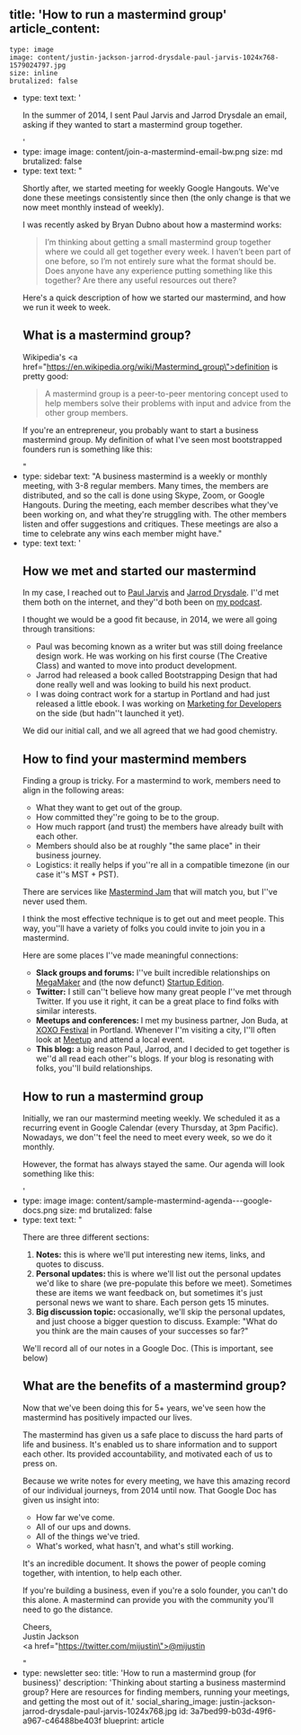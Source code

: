 title: 'How to run a mastermind group'
article_content:
  -
    type: image
    image: content/justin-jackson-jarrod-drysdale-paul-jarvis-1024x768-1579024797.jpg
    size: inline
    brutalized: false
  -
    type: text
    text: '<p>In the summer of 2014, I sent Paul Jarvis and Jarrod Drysdale an email, asking if they wanted to start a mastermind group together.</p>'
  -
    type: image
    image: content/join-a-mastermind-email-bw.png
    size: md
    brutalized: false
  -
    type: text
    text: "<p>Shortly after, we started meeting for weekly Google Hangouts. We've done these meetings consistently since then (the only change is that we now meet monthly instead of weekly).</p><p>I was recently asked by Bryan Dubno about how a mastermind works:</p><blockquote><p>I’m thinking about getting a small mastermind group together where we could all get together every week. I haven’t been part of one before, so I’m not entirely sure what the format should be. Does anyone have any experience putting something like this together? Are there any useful resources out there?</p></blockquote><p>Here's a quick description of how we started our mastermind, and how we run it week to week.</p><h2>What is a mastermind group?</h2><p>Wikipedia's <a href=\"https://en.wikipedia.org/wiki/Mastermind_group\">definition</a> is pretty good:</p><blockquote><p>A mastermind group is a peer-to-peer mentoring concept used to help members solve their problems with input and advice from the other group members.</p></blockquote><p>If you're an entrepreneur, you probably want to start a business mastermind group. My definition of what I've seen most bootstrapped founders run is something like this:</p>"
  -
    type: sidebar
    text: "A business mastermind is a weekly or monthly meeting, with 3-8 regular members. Many times, the members are distributed, and so the call is done using Skype, Zoom, or Google Hangouts. During the meeting, each member describes what they've been working on, and what they're struggling with. The other members listen and offer suggestions and critiques. These meetings are also a time to celebrate any wins each member might have."
  -
    type: text
    text: '<h2>How we met and started our mastermind</h2><p>In my case, I reached out to <a href="https://twitter.com/pjrvs">Paul Jarvis</a> and <a href="https://twitter.com/studiofellow">Jarrod Drysdale</a>. I''d met them both on the internet, and they''d both been on <a href="https://productpeople.tv">my podcast</a>.</p><p>I thought we would be a good fit because, in 2014, we were all going through transitions:</p><ul><li>Paul was becoming known as a writer but was still doing freelance design work. He was working on his first course (The Creative Class) and wanted to move into product development.</li><li>Jarrod had released a book called Bootstrapping Design that had done really well and was looking to build his next product.</li><li>I was doing contract work for a startup in Portland and had just released a little ebook. I was working on <a href="https://devmarketing.xyz">Marketing for Developers</a> on the side (but hadn''t launched it yet).</li></ul><p>We did our initial call, and we all agreed that we had good chemistry.</p><h2>How to find your mastermind members</h2><p>Finding a group is tricky. For a mastermind to work, members need to align in the following areas:</p><ul><li>What they want to get out of the group.</li><li>How committed they''re going to be to the group.</li><li>How much rapport (and trust) the members have already built with each other.</li><li>Members should also be at roughly "the same place" in their business journey.</li><li>Logistics: it really helps if you''re all in a compatible timezone (in our case it''s MST + PST).</li></ul><p>There are services like <a href="https://mastermindjam.com/">Mastermind Jam</a> that will match you, but I''ve never used them.</p><p>I think the most effective technique is to get out and meet people. This way, you''ll have a variety of folks you could invite to join you in a mastermind.</p><p>Here are some places I''ve made meaningful connections:</p><ul><li><b>Slack groups and forums:</b> I''ve built incredible relationships on <a href="https://megamaker.co">MegaMaker</a>&nbsp;and (the now defunct) <a href="https://web.archive.org/web/20140103032654/http://startupedition.com/">Startup Edition</a>.</li><li><b>Twitter:</b>&nbsp;I still can''t believe how many great people I''ve met through Twitter. If you use it right, it can be a great place to find folks with similar interests.</li><li><b>Meetups and conferences: </b>I met my business partner, Jon Buda, at <a href="https://2019.xoxofest.com/">XOXO Festival</a> in Portland. Whenever I''m visiting a city, I''ll often look at <a href="https://www.meetup.com/">Meetup</a> and attend a local event.</li><li><b>This blog:</b>&nbsp;a big reason Paul, Jarrod, and I decided to get together is we''d all read each other''s blogs. If your blog is resonating with folks, you''ll build relationships.</li></ul><h2>How to run a mastermind group</h2><p>Initially, we ran our mastermind meeting weekly. We scheduled it as a recurring event in Google Calendar (every Thursday, at 3pm Pacific). Nowadays, we don''t feel the need to meet every week, so we do it monthly.</p><p>However, the format has always stayed the same. Our agenda will look something like this:</p>'
  -
    type: image
    image: content/sample-mastermind-agenda---google-docs.png
    size: md
    brutalized: false
  -
    type: text
    text: "<p>There are three different sections:</p><ol><li><b>Notes:</b> this is where we'll put interesting new items, links, and quotes to discuss.</li><li><b>Personal updates: </b>this is where we'll list out the personal updates we'd like to share (we pre-populate this before we meet). Sometimes these are items we want feedback on, but sometimes it's just personal news we want to share. Each person gets 15 minutes.</li><li><b>Big discussion topic: </b>occasionally, we'll skip the personal updates, and just choose a bigger question to discuss. Example: \"What do you think are the main causes of your successes so far?\"</li></ol><p>We'll record all of our notes in a Google Doc. (This is important, see below)</p><h2>What are the benefits of a mastermind group?</h2><p>Now that we've been doing this for 5+ years, we've seen how the mastermind has positively impacted our lives.</p><p>The mastermind has given us a safe place to discuss the hard parts of life and business. It's enabled us to share information and to support each other. Its provided accountability, and motivated each of us to press on.</p><p>Because we write notes for every meeting, we have this amazing record of our individual journeys, from 2014 until now. That Google Doc has given us insight into:</p><ul><li>How far we've come.</li><li>All of our ups and downs.</li><li>All of the things we've tried.</li><li>What's worked, what hasn't, and what's still working.</li></ul><p>It's an incredible document. It shows the power of people coming together, with intention, to help each other.</p><p>If you're building a business, even if you're a solo founder, you can't do this alone. A mastermind can provide you with the community you'll need to go the distance.</p><p>Cheers,<br>Justin Jackson<br><a href=\"https://twitter.com/mijustin\">@mijustin</a></p>"
  -
    type: newsletter
seo:
  title: 'How to run a mastermind group (for business)'
  description: 'Thinking about starting a business mastermind group? Here are resources for finding members, running your meetings, and getting the most out of it.'
social_sharing_image: justin-jackson-jarrod-drysdale-paul-jarvis-1024x768.jpg
id: 3a7bed99-b03d-49f6-a967-c46488be403f
blueprint: article
